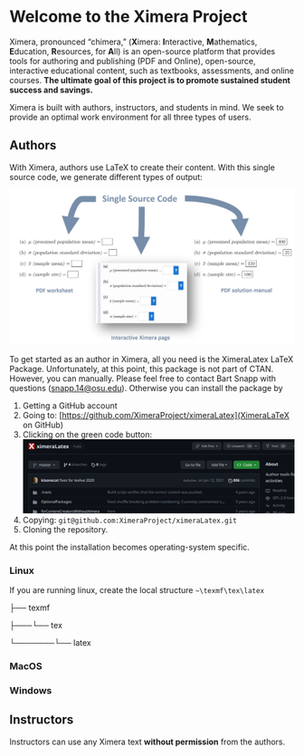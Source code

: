 # Welcome to the Ximera Project

Ximera, pronounced “chimera,” (**X**imera: **I**nteractive, **M**athematics,
**E**ducation, **R**esources, for **A**ll) is an open-source platform that
provides tools for authoring and publishing (PDF and Online),
open-source, interactive educational content, such as textbooks,
assessments, and online courses. **The ultimate goal of this project is
to promote sustained student success and savings.**


Ximera is built with authors, instructors, and students in mind. We
seek to provide an optimal work environment for all three types of
users.

## Authors

With Ximera, authors use LaTeX to create their content. With this
single source code, we generate different types of output:

![Ximera generates a PDF worksheet, an online interactive worksheet, and a PDF solution manual.](https://github.com/XimeraProject/.github/blob/main/profile/SimultaneousOutput.jpg "Single source code generates three different outputs.")

To get started as an author in Ximera, all you need is the XimeraLatex
LaTeX Package. Unfortunately, at this point, this package is not part
of CTAN. However, you can manually. Please feel free to contact Bart
Snapp with questions (snapp.14@osu.edu). Otherwise you can install the
package by

1. Getting a GitHub account
2. Going to: [https://github.com/XimeraProject/ximeraLatex](XimeraLaTeX on GitHub)
3. Clicking on the green code button: ![Click on the green code button.](https://github.com/XimeraProject/.github/blob/main/profile/codeButton.png "Click on the green code button.")
4. Copying: `git@github.com:XimeraProject/ximeraLatex.git`
5. Cloning the repository. 

At this point the installation becomes operating-system specific.

### Linux

If you are running linux, create the local structure `~\texmf\tex\latex`

├── texmf

├───└── tex

└───────└── latex


### MacOS


### Windows



## Instructors

Instructors can use any Ximera text **without permission** from the
authors.
